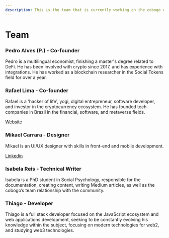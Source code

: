 ```yaml
---
description: This is the team that is currently working on the cobogo dApp.
---
```


# Team

### Pedro Alves (P.) - Co-founder

Pedro is a multilingual economist, finishing a master's degree related to DeFi. He has been involved with crypto since 2017, and has experience with integrations. He has worked as a blockchain researcher in the Social Tokens field for over a year.

### Rafael Lima - Co-founder

Rafael is a 'hacker of life', yogi, digital entrepreneur, software developer, and investor in the cryptocurrency ecosystem. He has founded tech companies in Brazil in the financial, software, and metaverse fields.

[Website](https://rafael.adm.br)

### Mikael Carrara - Designer

Mikael is an UI/UX designer with skills in front-end and mobile development.

[Linkedin](https://www.linkedin.com/in/mikaelcarrara/)

### Isabela Reis - Technical Writer

Isabela is a PhD student in Social Psychology, responsible for the documentation, creating content, writing Medium articles, as well as the cobogo’s team relationship with the community.

### Thiago - Developer

Thiago is a full stack developer focused on the JavaScript ecosystem and web applications development, seeking to be constantly evolving his knowledge within the subject, focusing on modern technologies for web2, and studying web3 technologies.
